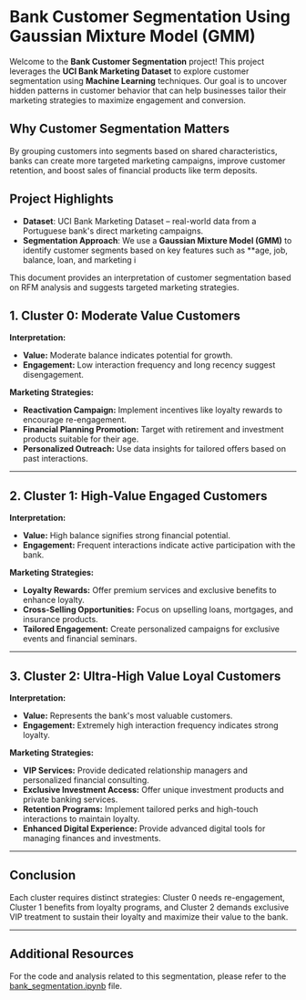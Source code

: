 # Bank Customer Segmentation Using Gaussian Mixture Model (GMM)

Welcome to the **Bank Customer Segmentation** project! This project leverages the **UCI Bank Marketing Dataset** to explore customer segmentation using **Machine Learning** techniques. Our goal is to uncover hidden patterns in customer behavior that can help businesses tailor their marketing strategies to maximize engagement and conversion.

## Why Customer Segmentation Matters

By grouping customers into segments based on shared characteristics, banks can create more targeted marketing campaigns, improve customer retention, and boost sales of financial products like term deposits.

## Project Highlights

- **Dataset**: UCI Bank Marketing Dataset – real-world data from a Portuguese bank's direct marketing campaigns.
- **Segmentation Approach**: We use a **Gaussian Mixture Model (GMM)** to identify customer segments based on key features such as **age, job, balance, loan, and marketing i


This document provides an interpretation of customer segmentation based on RFM analysis and suggests targeted marketing strategies.

## 1. Cluster 0: Moderate Value Customers

**Interpretation:**
- **Value:** Moderate balance indicates potential for growth.
- **Engagement:** Low interaction frequency and long recency suggest disengagement.

**Marketing Strategies:**
- **Reactivation Campaign:** Implement incentives like loyalty rewards to encourage re-engagement.
- **Financial Planning Promotion:** Target with retirement and investment products suitable for their age.
- **Personalized Outreach:** Use data insights for tailored offers based on past interactions.

---

## 2. Cluster 1: High-Value Engaged Customers

**Interpretation:**
- **Value:** High balance signifies strong financial potential.
- **Engagement:** Frequent interactions indicate active participation with the bank.

**Marketing Strategies:**
- **Loyalty Rewards:** Offer premium services and exclusive benefits to enhance loyalty.
- **Cross-Selling Opportunities:** Focus on upselling loans, mortgages, and insurance products.
- **Tailored Engagement:** Create personalized campaigns for exclusive events and financial seminars.

---

## 3. Cluster 2: Ultra-High Value Loyal Customers

**Interpretation:**
- **Value:** Represents the bank's most valuable customers.
- **Engagement:** Extremely high interaction frequency indicates strong loyalty.

**Marketing Strategies:**
- **VIP Services:** Provide dedicated relationship managers and personalized financial consulting.
- **Exclusive Investment Access:** Offer unique investment products and private banking services.
- **Retention Programs:** Implement tailored perks and high-touch interactions to maintain loyalty.
- **Enhanced Digital Experience:** Provide advanced digital tools for managing finances and investments.

---

## Conclusion
Each cluster requires distinct strategies: Cluster 0 needs re-engagement, Cluster 1 benefits from loyalty programs, and Cluster 2 demands exclusive VIP treatment to sustain their loyalty and maximize their value to the bank.

---

## Additional Resources
For the code and analysis related to this segmentation, please refer to the [bank_segmentation.ipynb](bank_segmentation.ipynb) file.
